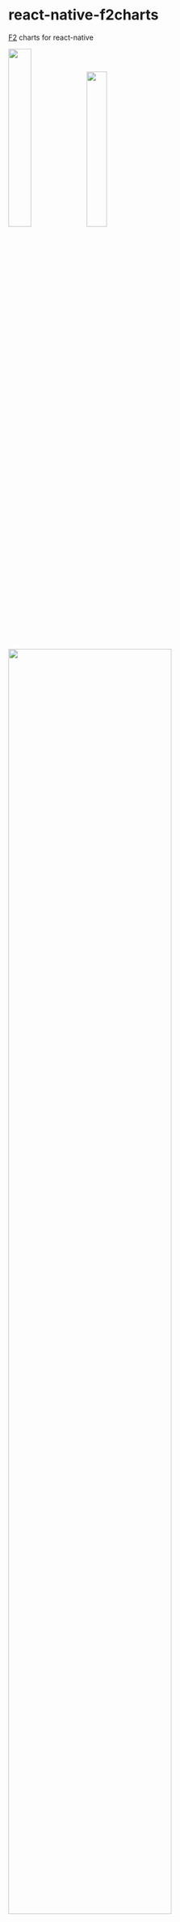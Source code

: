 # react-native-f2charts

[F2](https://antv.alipay.com/zh-cn/f2/3.x/index.html) charts for react-native

<img src="example/image/ios.jpg" width="30%" height="30%"> <img src="example/image/android.jpg" width="28%" height="28%">


<img src="example/image/pie-chart.jpg" width="80%" height="80%">

## Installation

1、

```
yarn add react-native-f2charts or npm i react-native-f2charts
```

2、 copy `node_moules/react-native-f2charts/src/f2chart.html` to `android/app/src/main/assets/f2chart.html`

simple demo [example](example)

## Usage

```js
import Chart from "react-native-f2charts";

// 参考 https://antv.alipay.com/zh-cn/f2/3.x/demo/line/basic.html
const initScript = data =>`
(function(){
    chart =  new F2.Chart({
        id: 'chart',
        pixelRatio: window.devicePixelRatio,
    });
    chart.source(${JSON.stringify(data)}, {
    value: {
    tickCount: 5,
    min: 0
    },
    date: {
    type: 'timeCat',
    range: [0, 1],
    tickCount: 3
    }
    });
    chart.tooltip({
    custom: true,
    showXTip: true,
    showYTip: true,
    snap: true,
    onChange: function(obj) {
        window.postMessage(stringify(obj))
    },
    crosshairsType: 'xy',
    crosshairsStyle: {
    lineDash: [2]
    }
    });
    chart.axis('date', {
    label: function label(text, index, total) {
    var textCfg = {};
    if (index === 0) {
        textCfg.textAlign = 'left';
    } else if (index === total - 1) {
        textCfg.textAlign = 'right';
    }
    return textCfg;
    }
    });
    chart.line().position('date*value');
    chart.render();
})();
`;

    ...
    render() {
        return (
            <View style={{ height: 350 }}>
              <Chart initScript={initScript(data)} />
            </View>
        )
    }
    ...
`
```

## Props

| Prop         | type          | Description                                                                                 | Required |
| ------------ | ------------- | ------------------------------------------------------------------------------------------- | -------- |
| `initScript` | string        | Initializes the F2 Chart                                                                    | `yes`    |
| `data`       | Array<Object> | Chart data to be drawn                                                                      | `no`     |
| `onChange`   | Function      | Tooltip onchange                                                                            | `no`     |
| `webView`    | ReactElement  | Use a custom WebView component (optional). By default, `react-native-webview` is used.      | `no`     |

## Notice

- Canvas `id` is `chart` instead of `mountNode' as described in the official documentation
- The tooltip's `onChange` handler is also defined in HTML. `JSON.stringify` can be used to inspect any [errors](https://developer.mozilla.org/en-US/docs/Web/JavaScript/Reference/Errors/Cyclic_object_value)
- If using `react-native-webview`，the `postMessage` tooltip is given by `window.ReactNativeWebView.postMessage`
